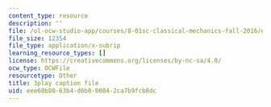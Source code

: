 ```yaml
---
content_type: resource
description: ''
file: /ol-ocw-studio-app/courses/8-01sc-classical-mechanics-fall-2016/eee60b8063b4d6b000042ca7b9fcb8dc_QCA3zOe2xdA.srt
file_size: 12354
file_type: application/x-subrip
learning_resource_types: []
license: https://creativecommons.org/licenses/by-nc-sa/4.0/
ocw_type: OCWFile
resourcetype: Other
title: 3play caption file
uid: eee60b80-63b4-d6b0-0004-2ca7b9fcb8dc
---
```


